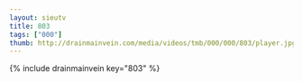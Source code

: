 ```yaml
--- 
layout: sieutv
title: 803
tags: ["000"]
thumb: http://drainmainvein.com/media/videos/tmb/000/000/803/player.jpg
---
```

{% include drainmainvein key="803" %} 
